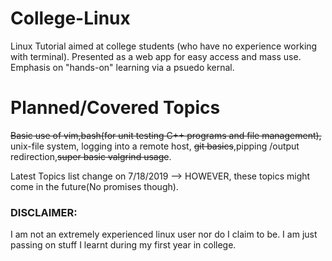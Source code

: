# College-Linux
Linux Tutorial aimed at college students (who have no experience working with terminal). Presented as a web app for easy access and mass use. Emphasis on "hands-on" learning via a psuedo kernal.

# Planned/Covered Topics
~~Basic use of vim,bash(for unit testing C++ programs and file management),~~ unix-file system, logging into a remote host, ~~git basics~~,pipping /output redirection,~~super basic valgrind usage~~.

Latest Topics list change on 7/18/2019 --> HOWEVER, these topics might come in the future(No promises though).

### DISCLAIMER:
I am not an extremely experienced linux user nor do I claim to be. I am just passing on stuff I learnt during my first year in college.
